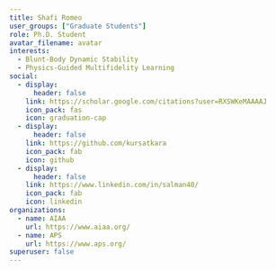 ```yaml
---
title: Shafi Romeo
user_groups: ["Graduate Students"]
role: Ph.D. Student
avatar_filename: avatar
interests:
  - Blunt-Body Dynamic Stability
  - Physics-Guided Multifidelity Learning
social:
  - display:
      header: false
    link: https://scholar.google.com/citations?user=RXSWKeMAAAAJ
    icon_pack: fas
    icon: graduation-cap
  - display:
      header: false
    link: https://github.com/kursatkara
    icon_pack: fab
    icon: github
  - display:
      header: false
    link: https://www.linkedin.com/in/salman40/
    icon_pack: fab
    icon: linkedin
organizations:
  - name: AIAA
    url: https://www.aiaa.org/
  - name: APS
    url: https://www.aps.org/
superuser: false
---
```

